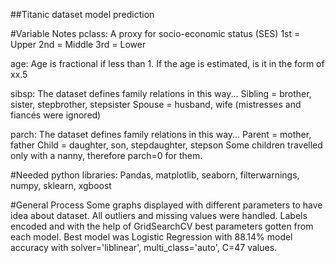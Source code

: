 ##Titanic dataset model prediction

#Variable Notes
pclass: A proxy for socio-economic status (SES)
1st = Upper
2nd = Middle
3rd = Lower

age: Age is fractional if less than 1. If the age is estimated, is it in the form of xx.5

sibsp: The dataset defines family relations in this way...
Sibling = brother, sister, stepbrother, stepsister
Spouse = husband, wife (mistresses and fiancés were ignored)

parch: The dataset defines family relations in this way...
Parent = mother, father
Child = daughter, son, stepdaughter, stepson
Some children travelled only with a nanny, therefore parch=0 for them.

#Needed python libraries:
Pandas, matplotlib, seaborn, filterwarnings, numpy, sklearn, xgboost

#General Process
Some graphs displayed with different parameters to have idea about dataset.
All outliers and missing values were handled.
Labels encoded and with the help of GridSearchCV best parameters gotten from each model.
Best model was Logistic Regression with 88.14% model accuracy with solver='liblinear', multi_class='auto', C=47 values.